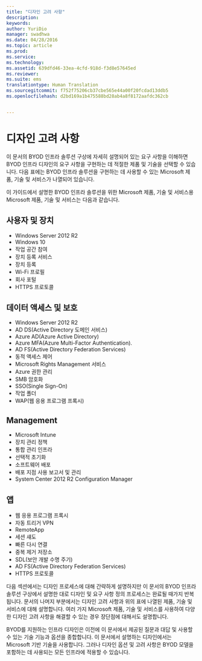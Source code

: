 ```yaml
---
title: "디자인 고려 사항"
description: 
keywords: 
author: YuriDio
manager: swadhwa
ms.date: 04/28/2016
ms.topic: article
ms.prod: 
ms.service: 
ms.technology: 
ms.assetid: 639dfd46-33ea-4cfd-918d-f3d8e57645ed
ms.reviewer: 
ms.suite: ems
translationtype: Human Translation
ms.sourcegitcommit: f752f75206cb37cbe565e44a00f20fcdad13ddb5
ms.openlocfilehash: d2bd169a1b475588bd28ab4a8f8172aafdc362cb


---
```


# 디자인 고려 사항

이 문서의 BYOD 인프라 솔루션 구상에 자세히 설명되어 있는 요구 사항을 이해하면 BYOD 인프라 디자인의 요구 사항을 구현하는 데 적절한 제품 및 기술을 선택할 수 있습니다. 다음 표에는 BYOD 인프라 솔루션을 구현하는 데 사용할 수 있는 Microsoft 제품, 기술 및 서비스가 나열되어 있습니다.

이 가이드에서 설명한 BYOD 인프라 솔루션을 위한 Microsoft 제품, 기술 및 서비스용 Microsoft 제품, 기술 및 서비스는 다음과 같습니다.

## 사용자 및 장치

- Windows Server 2012 R2
- Windows 10
- 작업 공간 참여
- 장치 등록 서비스
- 장치 등록
- Wi-Fi 프로필
- 회사 포털
- HTTPS 프로토콜

## 데이터 액세스 및 보호

- Windows Server 2012 R2
- AD DS(Active Directory 도메인 서비스)
- Azure AD(Azure Active Directory)
- Azure MFA(Azure Multi-Factor Authentication).
- AD FS(Active Directory Federation Services)
- 동적 액세스 제어
- Microsoft Rights Management 서비스
- Azure  권한 관리 
- SMB 암호화
- SSO(Single Sign-On)
- 작업 폴더
- WAP(웹 응용 프로그램 프록시)

## Management

- Microsoft Intune
- 장치 관리 정책
- 통합 관리 인프라
- 선택적 초기화
- 소프트웨어 배포
- 배포 지점 사용 보고서 및 관리
- System  Center  2012  R2  Configuration  Manager

## 앱

- 웹 응용 프로그램 프록시
- 자동 트리거 VPN
- RemoteApp
- 세션 섀도
- 빠른 다시 연결
- 중복 제거 저장소
- SDL(보안 개발 수명 주기)
- AD FS(Active Directory Federation Services)
- HTTPS 프로토콜

다음 섹션에서는 디자인 프로세스에 대해 간략하게 설명하지만 이 문서의 BYOD 인프라 솔루션 구상에서 설명한 대로 디자인 및 요구 사항 정의 프로세스는 완료될 때가지 반복됩니다.
문서의 나머지 부분에서는 디자인 고려 사항과 위의 표에 나열된 제품, 기술 및 서비스에 대해 설명합니다. 여러 가지 Microsoft 제품, 기술 및 서비스를 사용하여 다양한 디자인 고려 사항을 해결할 수 있는 경우 장단점에 대해서도 설명합니다.

BYOD를 지원하는 인프라 디자인은 이전에 이 문서에서 제공된 질문과 대답 및 사용할 수 있는 기술 기능과 옵션을 종합합니다. 이 문서에서 설명하는 디자인에서는 Microsoft 기반 기술을 사용합니다. 그러나 디자인 옵션 및 고려 사항은 BYOD 모델을 포함하는 데 사용되는 모든 인프라에 적용할 수 있습니다.





<!--HONumber=Jul16_HO3-->


